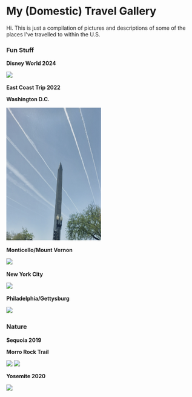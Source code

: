 <!DOCTYPE html>
<html>

<body> 
<h1> <B> My (Domestic) Travel Gallery </B> </h1>
<p> Hi. This is just a compilation of pictures and descriptions of some of the places I've travelled to within the U.S. </p>
 </body>

<body> 
<h3> Fun Stuff  </h3>
<p> <b> Disney World 2024 </b> </p>
  <img src= width="300" height="200">
<p> <b> East Coast Trip 2022 </b> </p>
       <p> <b> Washington D.C. </b> </p>
            <img src=WashingtonMonument.jpeg width="250" height="350">
       <p> <b> Monticello/Mount Vernon </b> </p>
            <img src= width="300" height="200">
       <p> <b> New York City </b> </p>
            <img src= width="300" height="200">
       <p> <b> Philadelphia/Gettysburg </b> </p>
            <img src= width="300" height="200">
       
 </body>

<body> 
<h3> <b> Nature </b> </h3>
<p> <b> Sequoia 2019 </b> </p>
  <p> <b> Morro Rock Trail </b> </p>
            <img src= width="300" height="200">
  <img src= width="300" height="200">
<p> <b> Yosemite 2020 </b> </p>
  <img src= width="300" height="200">

 </body>
 
</html>
